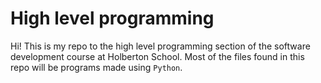 # High level programming
Hi! This is my repo to the high level programming section of the software development course at Holberton School. Most of the files found in this repo will be programs made using `Python`.